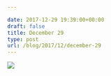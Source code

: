 ```yaml
---

date: 2017-12-29 19:39:00+00:00
draft: false
title: December 29
type: post
url: /blog/2017/12/december-29
---
```




  
   ![](/images/2017-12-29-201712december-29/IMG_3544.jpg)

  


